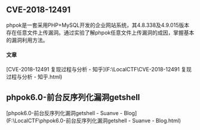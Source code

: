## CVE-2018-12491

phpok是一套采用PHP+MySQL开发的企业网站系统，其4.8.338及4.9.015版本存在任意文件上传漏洞。通过实验了解phpok任意文件上传漏洞的成因，掌握基本的漏洞利用方法。

#### 文章

[CVE-2018-12491 复现过程与分析 - 知乎](F:\LocalCTF\CVE-2018-12491 复现过程与分析 - 知乎.html)

## phpok6.0-前台反序列化漏洞getshell

[phpok6.0-前台反序列化漏洞getshell - Suanve - Blog](F:\LocalCTF\phpok6.0-前台反序列化漏洞getshell - Suanve - Blog.html)